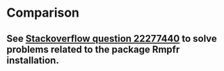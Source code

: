 # Comparison
## See [Stackoverflow question 22277440](https://stackoverflow.com/questions/22277440) to solve problems related to the package Rmpfr installation.